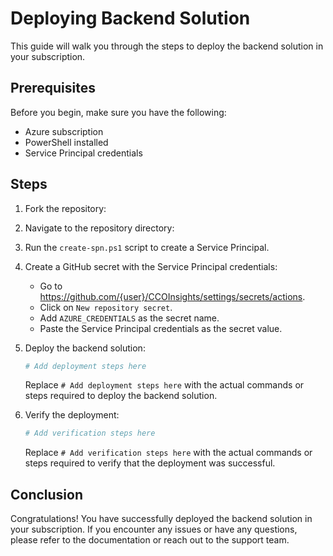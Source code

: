 # Deploying Backend Solution

This guide will walk you through the steps to deploy the backend solution in your subscription.

## Prerequisites

Before you begin, make sure you have the following:

- Azure subscription
- PowerShell installed
- Service Principal credentials

## Steps

1. Fork the repository:
2. Navigate to the repository directory:
3. Run the `create-spn.ps1` script to create a Service Principal.
4. Create a GitHub secret with the Service Principal credentials:
   - Go to https://github.com/{user}/CCOInsights/settings/secrets/actions.
   - Click on `New repository secret`.
   - Add `AZURE_CREDENTIALS` as the secret name.
   - Paste the Service Principal credentials as the secret value.
5. Deploy the backend solution:

    ```bash
    # Add deployment steps here
    ```

    Replace `# Add deployment steps here` with the actual commands or steps required to deploy the backend solution.

6. Verify the deployment:

    ```bash
    # Add verification steps here
    ```

    Replace `# Add verification steps here` with the actual commands or steps required to verify that the deployment was successful.

## Conclusion

Congratulations! You have successfully deployed the backend solution in your subscription. If you encounter any issues or have any questions, please refer to the documentation or reach out to the support team.
